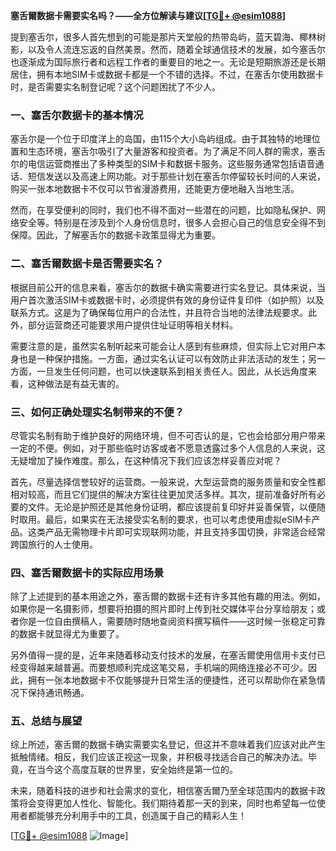 **塞舌爾数据卡需要实名吗？——全方位解读与建议[[TG💪+ @esim1088](https://t.me/s/esim1088)]**

提到塞舌尔，很多人首先想到的可能是那片天堂般的热带岛屿，蓝天碧海、椰林树影，以及令人流连忘返的自然美景。然而，随着全球通信技术的发展，如今塞舌尔也逐渐成为国际旅行者和远程工作者的重要目的地之一。无论是短期旅游还是长期居住，拥有本地SIM卡或数据卡都是一个不错的选择。不过，在塞舌尔使用数据卡时，是否需要实名制登记呢？这个问题困扰了不少人。

### 一、塞舌尔数据卡的基本情况

塞舌尔是一个位于印度洋上的岛国，由115个大小岛屿组成。由于其独特的地理位置和生态环境，塞舌尔吸引了大量游客和投资者。为了满足不同人群的需求，塞舌尔的电信运营商推出了多种类型的SIM卡和数据卡服务。这些服务通常包括语音通话、短信发送以及高速上网功能。对于那些计划在塞舌尔停留较长时间的人来说，购买一张本地数据卡不仅可以节省漫游费用，还能更方便地融入当地生活。

然而，在享受便利的同时，我们也不得不面对一些潜在的问题，比如隐私保护、网络安全等。特别是在涉及到个人身份信息时，很多人会担心自己的信息安全得不到保障。因此，了解塞舌尔的数据卡政策显得尤为重要。

### 二、塞舌爾数据卡是否需要实名？

根据目前公开的信息来看，塞舌尔的数据卡确实需要进行实名登记。具体来说，当用户首次激活SIM卡或数据卡时，必须提供有效的身份证件复印件（如护照）以及联系方式。这是为了确保每位用户的合法性，并且符合当地的法律法规要求。此外，部分运营商还可能要求用户提供住址证明等相关材料。

需要注意的是，虽然实名制听起来可能会让人感到有些麻烦，但实际上它对用户本身也是一种保护措施。一方面，通过实名认证可以有效防止非法活动的发生；另一方面，一旦发生任何问题，也可以快速联系到相关责任人。因此，从长远角度来看，这种做法是有益无害的。

### 三、如何正确处理实名制带来的不便？

尽管实名制有助于维护良好的网络环境，但不可否认的是，它也会给部分用户带来一定的不便。例如，对于那些临时访客或者不愿意透露过多个人信息的人来说，这无疑增加了操作难度。那么，在这种情况下我们应该怎样妥善应对呢？

首先，尽量选择信誉较好的运营商。一般来说，大型运营商的服务质量和安全性都相对较高，而且它们提供的解决方案往往更加灵活多样。其次，提前准备好所有必要的文件。无论是护照还是其他身份证明，都应该提前复印好并妥善保管，以便随时取用。最后，如果实在无法接受实名制的要求，也可以考虑使用虚拟eSIM卡产品。这类产品无需物理卡片即可实现联网功能，并且支持多国切换，非常适合经常跨国旅行的人士使用。

### 四、塞舌爾数据卡的实际应用场景

除了上述提到的基本用途之外，塞舌爾的数据卡还有许多其他有趣的用法。例如，如果你是一名摄影师，想要将拍摄的照片即时上传到社交媒体平台分享给朋友；或者你是一位自由撰稿人，需要随时随地查阅资料撰写稿件——这时候一张稳定可靠的数据卡就显得尤为重要了。

另外值得一提的是，近年来随着移动支付技术的发展，在塞舌爾使用信用卡支付已经变得越来越普遍。而要想顺利完成这笔交易，手机端的网络连接必不可少。因此，拥有一张本地数据卡不仅能够提升日常生活的便捷性，还可以帮助你在紧急情况下保持通讯畅通。

### 五、总结与展望

综上所述，塞舌爾的数据卡确实需要实名登记，但这并不意味着我们应该对此产生抵触情绪。相反，我们应该正视这一现象，并积极寻找适合自己的解决办法。毕竟，在当今这个高度互联的世界里，安全始终是第一位的。

未来，随着科技的进步和社会需求的变化，相信塞舌爾乃至全球范围内的数据卡政策将会变得更加人性化、智能化。我们期待着那一天的到来，同时也希望每一位使用者都能够充分利用手中的工具，创造属于自己的精彩人生！

[[TG💪+ @esim1088](https://t.me/s/esim1088) ![Image](https://i.postimg.cc/4NQfJmqS/Snipaste-2025-05-13-00-14-12.png)]